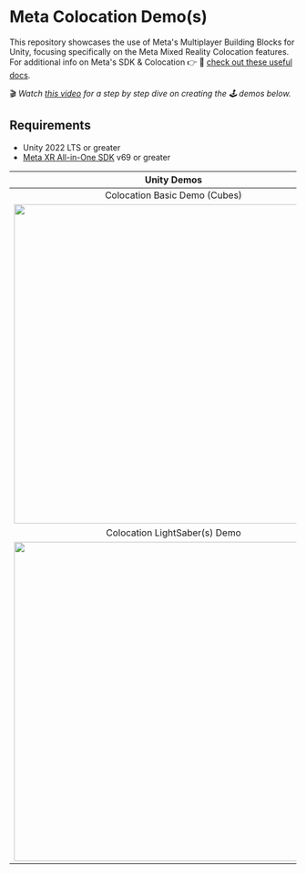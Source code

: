 # Meta Colocation Demo(s)
This repository showcases the use of Meta's Multiplayer Building Blocks for Unity, focusing specifically on the Meta Mixed Reality Colocation features. For additional info on Meta's SDK & Colocation 👉 🔗 [check out these useful docs](https://bit.ly/3CKf1lG).

🎬 _Watch [this video](https://youtu.be/bXhgsAVkaQw) for a step by step dive on creating the 🕹️ demos below._

## Requirements
- Unity 2022 LTS or greater
- [Meta XR All-in-One SDK](https://assetstore.unity.com/packages/tools/integration/meta-xr-all-in-one-sdk-269657?aid=1101l7LXo) v69 or greater

|**Unity Demos**|
|:-:|
|Colocation Basic Demo (Cubes)|
|<img src="https://github.com/dilmerv/MetaColocationDemos/blob/master/Docs/images/MetaColocationDemo_1.gif" width="560">|
|Colocation LightSaber(s) Demo|
|<img src="https://github.com/dilmerv/MetaColocationDemos/blob/master/Docs/images/MetaColocationDemo_2.gif" width="560">|
